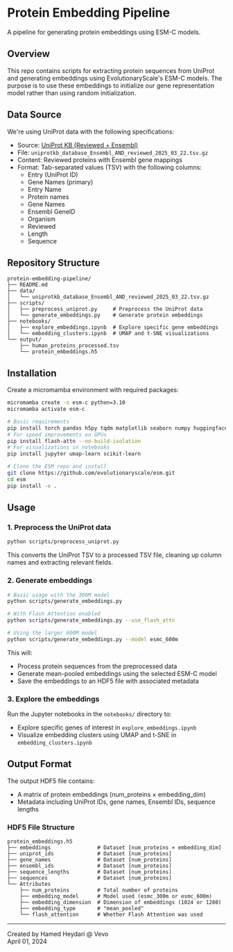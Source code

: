 # Protein Embedding Pipeline

A pipeline for generating protein embeddings using ESM-C models.

## Overview

This repo contains scripts for extracting protein sequences from UniProt and generating embeddings using EvolutionaryScale's ESM-C models. The purpose is to use these embeddings to initialize our gene representation model rather than using random initialization.

## Data Source

We're using UniProt data with the following specifications:
- Source: [UniProt KB (Reviewed + Ensembl)](https://www.uniprot.org/uniprotkb?query=%28database%3AEnsembl%29+AND+%28reviewed%3Atrue%29&facets=model_organism%3A9606)
- File: `uniprotkb_database_Ensembl_AND_reviewed_2025_03_22.tsv.gz`
- Content: Reviewed proteins with Ensembl gene mappings
- Format: Tab-separated values (TSV) with the following columns:
  - Entry (UniProt ID)
  - Gene Names (primary)
  - Entry Name
  - Protein names
  - Gene Names
  - Ensembl GeneID
  - Organism
  - Reviewed
  - Length
  - Sequence

## Repository Structure

```
protein-embedding-pipeline/
├── README.md
├── data/
│   └── uniprotkb_database_Ensembl_AND_reviewed_2025_03_22.tsv.gz
├── scripts/
│   ├── preprocess_uniprot.py     # Preprocess the UniProt data
│   └── generate_embeddings.py    # Generate protein embeddings
├── notebooks/
│   ├── explore_embeddings.ipynb  # Explore specific gene embeddings
│   └── embedding_clusters.ipynb  # UMAP and t-SNE visualizations
└── output/
    ├── human_proteins_processed.tsv
    └── protein_embeddings.h5
```

## Installation

Create a micromamba environment with required packages:

```bash
micromamba create -n esm-c python=3.10
micromamba activate esm-c

# Basic requirements
pip install torch pandas h5py tqdm matplotlib seaborn numpy huggingface_hub
# For speed improvements on GPUs
pip install flash-attn --no-build-isolation
# For visualizations in notebooks
pip install jupyter umap-learn scikit-learn

# Clone the ESM repo and install
git clone https://github.com/evolutionaryscale/esm.git
cd esm
pip install -e .
```

## Usage

### 1. Preprocess the UniProt data

```bash
python scripts/preprocess_uniprot.py
```

This converts the UniProt TSV to a processed TSV file, cleaning up column names and extracting relevant fields.

### 2. Generate embeddings

```bash
# Basic usage with the 300M model
python scripts/generate_embeddings.py

# With Flash Attention enabled
python scripts/generate_embeddings.py --use_flash_attn

# Using the larger 600M model
python scripts/generate_embeddings.py --model esmc_600m
```

This will:
- Process protein sequences from the preprocessed data
- Generate mean-pooled embeddings using the selected ESM-C model
- Save the embeddings to an HDF5 file with associated metadata

### 3. Explore the embeddings

Run the Jupyter notebooks in the `notebooks/` directory to:
- Explore specific genes of interest in `explore_embeddings.ipynb`
- Visualize embedding clusters using UMAP and t-SNE in `embedding_clusters.ipynb`

## Output Format

The output HDF5 file contains:
- A matrix of protein embeddings (num_proteins × embedding_dim)
- Metadata including UniProt IDs, gene names, Ensembl IDs, sequence lengths

### HDF5 File Structure

```
protein_embeddings.h5
├── embeddings               # Dataset [num_proteins × embedding_dim]
├── uniprot_ids              # Dataset [num_proteins]
├── gene_names               # Dataset [num_proteins]
├── ensembl_ids              # Dataset [num_proteins]
├── sequence_lengths         # Dataset [num_proteins]
├── sequences                # Dataset [num_proteins]
└── Attributes
    ├── num_proteins         # Total number of proteins
    ├── embedding_model      # Model used (esmc_300m or esmc_600m)
    ├── embedding_dimension  # Dimension of embeddings (1024 or 1280)
    ├── embedding_type       # "mean_pooled"
    └── flash_attention      # Whether Flash Attention was used
```

---

Created by Hamed Heydari @ Vevo  
April 01, 2024